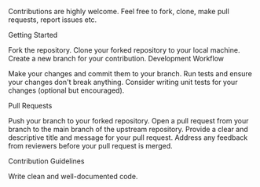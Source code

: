 Contributions are highly welcome. Feel free to fork, clone, make pull requests, report issues etc.

Getting Started

Fork the repository.
Clone your forked repository to your local machine.
Create a new branch for your contribution.
Development Workflow

Make your changes and commit them to your branch.
Run tests and ensure your changes don't break anything.
Consider writing unit tests for your changes (optional but encouraged).


Pull Requests

Push your branch to your forked repository.
Open a pull request from your branch to the main branch of the upstream repository.
Provide a clear and descriptive title and message for your pull request.
Address any feedback from reviewers before your pull request is merged.


Contribution Guidelines

Write clean and well-documented code.